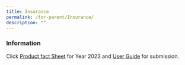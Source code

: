 ```yaml
---
title: Insurance
permalink: /for-parent/Insurance/
description: ""
---
```

### **Information**

Click [Product fact Sheet](https://zhonghuapri.moe.edu.sg/qql/slot/u610/2023/Product%20Fact%20Sheet%20Year%202023.pdf) for Year 2023 and [User Guide](https://zhonghuapri.moe.edu.sg/qql/slot/u610/2022/User%20Guide%20for%20parents%20for%20submission.pdf) for submission.